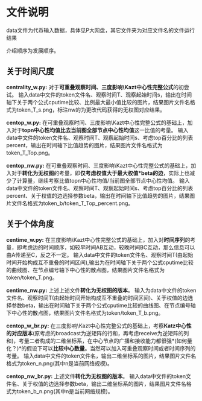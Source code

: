 # 文件说明

data文件为代币输入数据，具体见P大网盘，其它文件夹为对应文件名的文件运行结果

介绍顺序为发展顺序。

## 关于时间尺度

**centrality_w.py:** 对于**可重叠观察时间、三度影响\Kazt中心性完整公式**的初尝试。
输入data中文件的token文件名、观察时间T、观察起始时间s，输出在时间轴下关于两个公式cputime比较、比例最大最小值比较的图片，结果图片文件名格式为token_T_s.png，标注nw的为更改代码获得的无权图对应结果。

**centop_w.py:** 在可重叠观察时间、三度影响\Kazt中心性完整公式的基础上，加入对于**topn中心性均值比去当前图全部节点中心性均值**这一比值的考量。
输入data中文件的token文件名、观察时间T、观察起始时间s、考虑top百分比的列表percent，输出在时间轴下比值趋势的图片，结果图片文件名格式为token_T_Top.png。

**centop_nw.py:** 在可重叠观察时间、三度影响\Kazt中心性完整公式的基础上，加入对于**转化为无权图**的考量，即**仅考虑权值大于最大权值*beta的边**，实际上也减少了计算量，继续考察比值topn中心性均值/当前图全部节点中心性均值。
输入data中文件的token文件名、观察时间T、观察起始时间s、考虑top百分比的列表percent、关于权值的边选择参数beta，输出在时间轴下比值趋势的图片，结果图片文件名格式为token_b/token_T_Top_percent.png。

## 关于个体角度

**centime_w.py:** 在三度影响\Kazt中心性完整公式的基础上，加入对**时间序列**的考量，即考虑边的时间顺序，如较早时间AB互动，较晚时间BC互动，那么信息可以由A传递至C，反之不一定。
输入data中文件的token文件名、观察时间T(由起始时间开始构成互不重叠的时间区间),输出为在时间轴下关于两个公式cputime比较的曲线图、在节点编号轴下中心性的散点图，结果图片文件名格式为token/token_T.png。

**centime_nw.py:** 上述上述文件**转化为无权图的版本**。
输入为data中文件的token文件名、观察时间T(由起始时间开始构成互不重叠的时间区间)、关于权值的边选择参数beta，输出在时间轴下关于两个公式cputime比较的曲线图、在节点编号轴下中心性的散点图，结果图片文件名格式为token/token_T_b.png。

**centop_w_br.py:** 在三度影响\Kazt中心性完整公式的基础上，考察**Katz中心性的对应版本**(原考虑的broadcast为逆矩阵的行和，再考虑receive为逆矩阵的列和)，考量二者构成的二维坐标系，在中心节点的广播和接收能力都很强*(如何量化？)*的假设下可以**比较中心数量**。当然可以加入可重叠观察时间或者时间序列的考量。
输入data中文件的token文件名，输出二维坐标系的图片，结果图片文件名格式为token_n.png(其中n是当前网络规模)。

**centop_nw_br.py:** 上述文件**转化为无权图的版本**。
输入data中文件的token文件名、关于权值的边选择参数beta，输出二维坐标系的图片，结果图片文件名格式为token_b_n.png(其中n是当前网络规模)。
